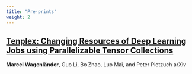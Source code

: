 ```yaml
---
title: "Pre-prints"
weight: 2
---
```


## [Tenplex: Changing Resources of Deep Learning Jobs using Parallelizable Tensor Collections](https://arxiv.org/abs/2312.05181)
**Marcel Wagenländer**, Guo Li, Bo Zhao, Luo Mai, and Peter Pietzuch
arXiv
